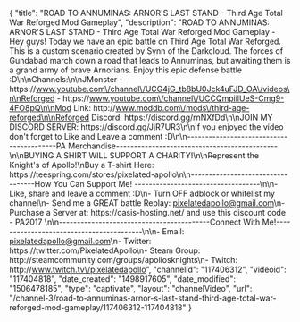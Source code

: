 {
    "title": "ROAD TO ANNUMINAS: ARNOR'S LAST STAND - Third Age Total War Reforged Mod Gameplay",
    "description": "ROAD TO ANNUMINAS: ARNOR'S LAST STAND - Third Age Total War Reforged Mod Gameplay - Hey guys! Today we have an epic battle on Third Age Total War Reforged. This is a custom scenario created by Synn of the Darkcloud.  The forces of Gundabad march down a road that leads to Annuminas, but awaiting them is a grand army of brave Arnorians.  Enjoy this epic defense battle :D\n\nChannels:\n\nJMonster - https:\/\/www.youtube.com\/channel\/UCG4jG_tb8bU0Jck4uFJD_OA\/videos\n\nReforged - https:\/\/www.youtube.com\/channel\/UCCQmpiilUeS-Cmg9-4FO8pQ\n\nMod Link: http:\/\/www.moddb.com\/mods\/third-age-reforged\n\nReforged Discord: https:\/\/discord.gg\/rnNXfDd\n\nJOIN MY DISCORD SERVER: https:\/\/discord.gg\/JjR7UR3\n\nIf you enjoyed the video don't forget to Like and Leave a comment :D\n\n-----------------------------------------PA Merchandise---------------------------------------------\n\nBUYING A SHIRT WILL SUPPORT A CHARITY!\n\nRepresent the Knight's of Apollo!\nBuy a T-shirt Here: https:\/\/teespring.com\/stores\/pixelated-apollo\n\n----------------------------------How You Can Support Me! -----------------------------------\n\n- Like, share and leave a comment :D\n- Turn OFF adblock or whitelist my channel\n- Send me a GREAT battle Replay: pixelatedapollo@gmail.com\n- Purchase a Server at: https:\/\/oasis-hosting.net\/ and use this discount code - PA2017 \n\n------------------------------------------Connect With Me!-----------------------------------------\n\n- Email: pixelatedapollo@gmail.com\n- Twitter: https:\/\/twitter.com\/PixelatedApollo\n- Steam Group:  http:\/\/steamcommunity.com\/groups\/apollosknights\n- Twitch: http:\/\/www.twitch.tv\/pixelatedapollo",
    "channelid": "117406312",
    "videoid": "117404818",
    "date_created": "1498917605",
    "date_modified": "1506478185",
    "type": "captivate",
    "layout": "channelVideo",
    "url": "\/channel-3\/road-to-annuminas-arnor-s-last-stand-third-age-total-war-reforged-mod-gameplay\/117406312-117404818"
}